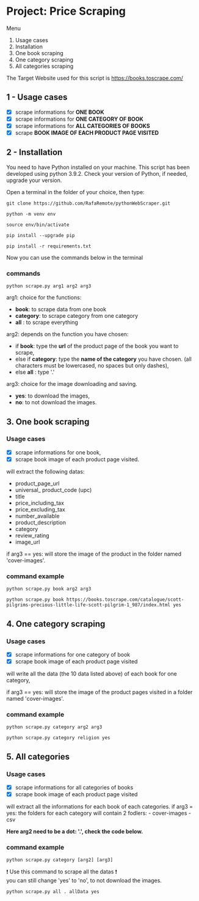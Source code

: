 # Project: Price Scraping

Menu

1. Usage cases
2. Installation
3. One book scraping
4. One category scraping
5. All categories scraping


The Target Website used for this script is https://books.toscrape.com/
## 1 - Usage cases

- [x] scrape informations for __ONE BOOK__
- [x] scrape informations for __ONE CATEGORY OF BOOK__
- [x] scrape informations for __ALL CATEGORIES OF BOOKS__
- [x] scrape __BOOK IMAGE OF EACH PRODUCT PAGE VISITED__
  
## 2 - Installation

You need to have Python installed on your machine.
This script has been developed using python 3.9.2.
Check your version of Python, if needed, upgrade your version. 

Open a terminal in the folder of your choice, then type:

```
git clone https://github.com/RafaRemote/pythonWebScraper.git
```
```
python -m venv env
```
```
source env/bin/activate
```
```
pip install --upgrade pip
```
```
pip install -r requirements.txt
```

Now you can use the commands below in the terminal

### commands 
```
python scrape.py arg1 arg2 arg3
```

arg1: choice for the functions:

- __book__: to scrape data from one book
- __category__: to scrape category from one category
- __all__ : to scrape everything

arg2: depends on the function you have chosen:
- if __book__: type the __url__ of the product page of the book you want to scrape,
- else if __category__: type the __name of the category__ you have chosen. (all characters must be lowercased, no spaces but only dashes),
- else __all__ : type '.' 


arg3: choice for the image downloading and saving.

- __yes__: to download the images,
- __no__: to not download the images.

## 3. One book scraping
### Usage cases
- [x] scrape informations for one book,
- [x] scrape book image of each product page visited.

will extract the following datas:

* product_page_url
* universal_ product_code (upc)
* title
* price_including_tax
* price_excluding_tax
* number_available
* product_description
* category
* review_rating
* image_url



if arg3 == yes: will store the image of the product in the folder named 'cover-images'.
  
### command example

```
python scrape.py book arg2 arg3
```

```
python scrape.py book https://books.toscrape.com/catalogue/scott-pilgrims-precious-little-life-scott-pilgrim-1_987/index.html yes
```

## 4. One category scraping
### Usage cases
- [x] scrape informations for one category of book
- [x] scrape book image of each product page visited

will write all the data (the 10 data listed above) of each book for one category, 

if arg3 == yes: will store the image of the product pages visited in a folder named 'cover-images'.

### command example

```
python scrape.py category arg2 arg3
```

```
python scrape.py category religion yes
```

## 5. All categories
### Usage cases
- [x] scrape informations for all categories of books
- [x] scrape book image of each product page visited

will extract all the informations for each book of each categories.
if arg3 = yes:
    the folders for each category will contain 2 fodlers:
    - cover-images
    - csv

__Here arg2 need to be a dot: '.', check the code below.__

### command example

```
python scrape.py category [arg2] [arg3]
```

:exclamation: Use this command to scrape all the datas :exclamation:  
you can still change 'yes' to 'no', to not download the images.

```
python scrape.py all . allData yes
```